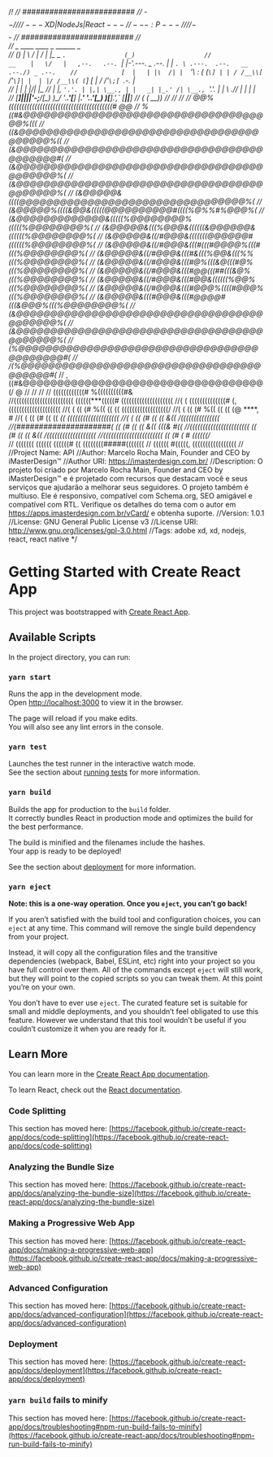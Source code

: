 /*!
//                                                #########################
//                                                   -$$$$$$$$$$$$$$$$$-
//
//                                                --- XD | NodeJs | React ---
//                                                        --- :P ---
//
//                                                   -$$$$$$$$$$$$$$$$$-
//                                                #########################
//    
//              _   ____    ____                _                ______                   _                   
//             (_) |_   \  /   _|              / |_             |_   _ `.                (_)                  
//             __    |   \/   |   ,--.   .--. `| |-'.---.  _ .--. | | `. \ .---.  .--.   __   .--./) _ .--.   
//            [  |   | |\  /| |  `'_\ : ( (`\] | | / /__\\[ `/'`\]| |  | |/ /__\\( (`\] [  | / /'`\;[ `.-. |  
//             | |  _| |_\/_| |_ // | |, `'.'. | |,| \__., | |   _| |_.' /| \__., `'.'.  | | \ \._// | | | |  
//            [___]|_____||_____|\'-;__/[\__) )\__/ '.__.'[___] |______.'  '.__.'[\__) )[___].',__` [___||__] 
//                                                                                          ( ( __))
//
//
//
//                                    @@%((((((((((((((((((((((((((((((((((((((((# @@
//                                    %((#&@@@@@@@@@@@@@@@@@@@@@@@@@@@@@@@@@@@@@%((( 
//                                    ((&@@@@@@@@@@@@@@@@@@@@@@@@@@@@@@@@@@@@@@@@@%((
//                                    (&@@@@@@@@@@@@@@@@@@@@@@@@@@@@@@@@@@@@@@@@@@@#(
//                                    (&@@@@@@@@@@@@@@@@@@@@@@@@@@@@@@@@@@@@@@@@@@@%(
//                                    (&@@@@@@@@@@@@@@@@@@@@@@@@@@@@@@@@@@@@@@@@@@@%(
//                                    (&@@@@@&((((@@@@@@@@@@@@@@@@@@@@@@@@@@@@@@@@@%(
//                                    (&@@@@@%((((&@@&(((((@@@@@@@@@@#((((%@%%#%@@@%(
//                                    (&@@@@@@@@@@@@@&(((((%@@@@@@@@%(((((%@@@@@@@@%(
//                                    (&@@@@@&(((%@@@&((((((&@@@@@@&((((((%@@@@@@@@%(
//                                    (&@@@@@&((/#@@@&(((((((@@@@@@#((((((%@@@@@@@@%(
//                                    (&@@@@@&((/#@@@&(((#(((#@@@@%(((#(((%@@@@@@@@%(
//                                    (&@@@@@&((/#@@@&(((#&(((%@@&(((%%(((%@@@@@@@@%(
//                                    (&@@@@@&((/#@@@&(((#@%(((&@(((#@%(((%@@@@@@@@%(
//                                    (&@@@@@&((/#@@@&(((#@@(((##(((&@%(((%@@@@@@@@%(
//                                    (&@@@@@&((/#@@@&(((#@@&((((((%@@%(((%@@@@@@@@%(
//                                    (&@@@@@&((/#@@@&(((#@@@%((((#@@@%(((%@@@@@@@@%(
//                                    (&@@@@@&(((#@@@&(((#@@@@#(((&@@@%(((%@@@@@@@@%(
//                                    (&@@@@@@@@@@@@@@@@@@@@@@@@@@@@@@@@@@@@@@@@@@@%(
//                                    (&@@@@@@@@@@@@@@@@@@@@@@@@@@@@@@@@@@@@@@@@@@@%(
//                                    (%@@@@@@@@@@@@@@@@@@@@@@@@@@@@@@@@@@@@@@@@@@@#(
//                                    /(%@@@@@@@@@@@@@@@@@@@@@@@@@@@@@@@@@@@@@@@@@#(*
//                                     ,((#&@@@@@@@@@@@@@@@@@@@@@@@@@@@@@@@@@@@(/ @
//
//
//
//                                   ((((((((((((#                                               %((((((((((#&   
//(((((((((((((((((((((((           ((((((***(((((#                                          ((((((((((((((((((((
//(                     (           ((((((((((((((#                        (,                ((((((((((((((((((((
//(                     (           ((           (#               %((     ((  ((              ((((((((((((((((((/
//(                     (           ((           (#             %((      ((     ((           (@      ****,      #
//(                     (           ((           (#            ((        ((      *((         ((((((((((((((((((((
//(                     (           ((           (#           ((        ((        &((          /(((((((((((((((  
//(#####################(           ((           (#             ((      ((      &((          (((&             #((
//(((((((((((((((((((((((           ((           (#               ((   ((     &((            /(((((((((((((((((((
//(((((((((((((((((((((((           ((           (#                    (*                    #     *((((((/*     
//        (((((((                   ((((((  ((((((#                   ((                     ((((((((#####(((((((
//                                  ((((((  #(((((,                                            (((((((((((((((((
//
//Project Name: API
//Author: Marcelo Rocha Main, Founder and CEO by iMasterDesign™
//Author URI: https://imasterdesign.com.br/
//Description: O projeto foi criado por Marcelo Rocha Main, Founder and CEO by iMasterDesign™ e é projetado com recursos que destacam você e seus serviços que ajudarão a melhorar seus seguidores. O projeto também é multiuso. Ele é responsivo, compatível com Schema.org, SEO amigável e compatível com RTL. Verifique os detalhes do tema com o autor em https://apps.imasterdesign.com.br/vCard/ e obtenha suporte.
//Version: 1.0.1
//License: GNU General Public License v3
//License URI: http://www.gnu.org/licenses/gpl-3.0.html
//Tags: adobe xd, xd, nodejs, react, react native
*/

# Getting Started with Create React App

This project was bootstrapped with [Create React App](https://github.com/facebook/create-react-app).

## Available Scripts

In the project directory, you can run:

### `yarn start`

Runs the app in the development mode.\
Open [http://localhost:3000](http://localhost:3000) to view it in the browser.

The page will reload if you make edits.\
You will also see any lint errors in the console.

### `yarn test`

Launches the test runner in the interactive watch mode.\
See the section about [running tests](https://facebook.github.io/create-react-app/docs/running-tests) for more information.

### `yarn build`

Builds the app for production to the `build` folder.\
It correctly bundles React in production mode and optimizes the build for the best performance.

The build is minified and the filenames include the hashes.\
Your app is ready to be deployed!

See the section about [deployment](https://facebook.github.io/create-react-app/docs/deployment) for more information.

### `yarn eject`

**Note: this is a one-way operation. Once you `eject`, you can’t go back!**

If you aren’t satisfied with the build tool and configuration choices, you can `eject` at any time. This command will remove the single build dependency from your project.

Instead, it will copy all the configuration files and the transitive dependencies (webpack, Babel, ESLint, etc) right into your project so you have full control over them. All of the commands except `eject` will still work, but they will point to the copied scripts so you can tweak them. At this point you’re on your own.

You don’t have to ever use `eject`. The curated feature set is suitable for small and middle deployments, and you shouldn’t feel obligated to use this feature. However we understand that this tool wouldn’t be useful if you couldn’t customize it when you are ready for it.

## Learn More

You can learn more in the [Create React App documentation](https://facebook.github.io/create-react-app/docs/getting-started).

To learn React, check out the [React documentation](https://reactjs.org/).

### Code Splitting

This section has moved here: [https://facebook.github.io/create-react-app/docs/code-splitting](https://facebook.github.io/create-react-app/docs/code-splitting)

### Analyzing the Bundle Size

This section has moved here: [https://facebook.github.io/create-react-app/docs/analyzing-the-bundle-size](https://facebook.github.io/create-react-app/docs/analyzing-the-bundle-size)

### Making a Progressive Web App

This section has moved here: [https://facebook.github.io/create-react-app/docs/making-a-progressive-web-app](https://facebook.github.io/create-react-app/docs/making-a-progressive-web-app)

### Advanced Configuration

This section has moved here: [https://facebook.github.io/create-react-app/docs/advanced-configuration](https://facebook.github.io/create-react-app/docs/advanced-configuration)

### Deployment

This section has moved here: [https://facebook.github.io/create-react-app/docs/deployment](https://facebook.github.io/create-react-app/docs/deployment)

### `yarn build` fails to minify

This section has moved here: [https://facebook.github.io/create-react-app/docs/troubleshooting#npm-run-build-fails-to-minify](https://facebook.github.io/create-react-app/docs/troubleshooting#npm-run-build-fails-to-minify)
